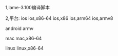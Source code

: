 1,lame-3.100编译脚本

2,平台:
ios
ios,x86-64
ios,x86
ios,arm64
ios,armv8

android
armv

mac
mac,x86-64

linux
linux,x86-64